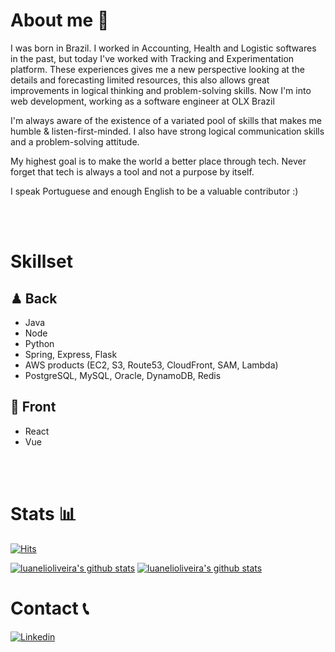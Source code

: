 # About me 👋
I was born in Brazil. I worked in Accounting, Health and Logistic softwares in the past, but today I've worked with Tracking and Experimentation platform. These experiences gives me a new perspective looking at the details and forecasting limited resources, this also allows great improvements in logical thinking and problem-solving skills. 
Now I'm into web development, working as a software engineer at OLX Brazil

I'm always aware of the existence of a variated pool of skills that makes me humble & listen-first-minded. I also have strong logical communication skills and a problem-solving attitude.

My highest goal is to make the world a better place through tech. Never forget that tech is always a tool and not a purpose by itself.

I speak Portuguese and enough English to be a valuable contributor :)

<br>
<br>

# Skillset

## ♟ Back
- Java
- Node
- Python
- Spring, Express, Flask
- AWS products (EC2, S3, Route53, CloudFront, SAM, Lambda)
- PostgreSQL, MySQL, Oracle, DynamoDB, Redis

## 🎨 Front
- React
- Vue 
<br>
<br>

# Stats 📊
[![Hits](https://hits.seeyoufarm.com/api/count/incr/badge.svg?url=https%3A%2F%2Fgithub.com%2Fluanelioliveira%2Fhit-counter&count_bg=%2379C83D&title_bg=%23555555&icon=github.svg&icon_color=%23E7E7E7&title=hits&edge_flat=false)](https://hits.seeyoufarm.com)

[![luanelioliveira's github stats](https://github-readme-stats.vercel.app/api?username=luanelioliveira&show_icons=true&hide_border=true&count_private=true&title_color=004386&icon_color=004386)](https://github.com/luanelioliveira)
[![luanelioliveira's github stats](https://github-readme-stats.vercel.app/api/top-langs/?username=luanelioliveira&show_icons=true&hide_border=true&title_color=004386&icon_color=004386&layout=compact)](https://github.com/luanelioliveira)

# Contact 📞

[![Linkedin](https://img.shields.io/badge/Linkedin-Luan%20Eli%20Oliveira-004386?style=for-the-badge&logo=linkedin)](https://www.linkedin.com/in/luanoliveira/)

<!--
**luanelioliveira/luanelioliveira** is a ✨ _special_ ✨ repository because its `README.md` (this file) appears on your GitHub profile.

Here are some ideas to get you started:

- 🔭 I’m currently working on ...
- 🌱 I’m currently learning ...
- 👯 I’m looking to collaborate on ...
- 🤔 I’m looking for help with ...
- 💬 Ask me about ...
- 📫 How to reach me: [luannn@gmail.com](mailto:luannn@gmail.com)
- 😄 Pronouns: ...
- ⚡ Fun fact: ...
-->
